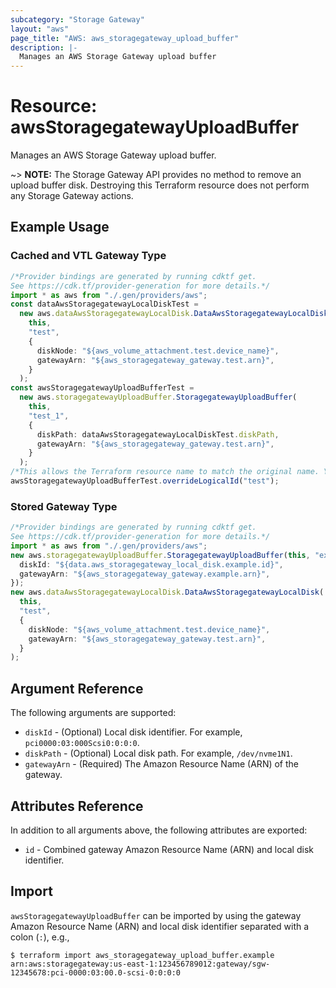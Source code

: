 ```yaml
---
subcategory: "Storage Gateway"
layout: "aws"
page_title: "AWS: aws_storagegateway_upload_buffer"
description: |-
  Manages an AWS Storage Gateway upload buffer
---
```


# Resource: awsStoragegatewayUploadBuffer

Manages an AWS Storage Gateway upload buffer.

\~> **NOTE:** The Storage Gateway API provides no method to remove an upload buffer disk. Destroying this Terraform resource does not perform any Storage Gateway actions.

## Example Usage

### Cached and VTL Gateway Type

```typescript
/*Provider bindings are generated by running cdktf get.
See https://cdk.tf/provider-generation for more details.*/
import * as aws from "./.gen/providers/aws";
const dataAwsStoragegatewayLocalDiskTest =
  new aws.dataAwsStoragegatewayLocalDisk.DataAwsStoragegatewayLocalDisk(
    this,
    "test",
    {
      diskNode: "${aws_volume_attachment.test.device_name}",
      gatewayArn: "${aws_storagegateway_gateway.test.arn}",
    }
  );
const awsStoragegatewayUploadBufferTest =
  new aws.storagegatewayUploadBuffer.StoragegatewayUploadBuffer(
    this,
    "test_1",
    {
      diskPath: dataAwsStoragegatewayLocalDiskTest.diskPath,
      gatewayArn: "${aws_storagegateway_gateway.test.arn}",
    }
  );
/*This allows the Terraform resource name to match the original name. You can remove the call if you don't need them to match.*/
awsStoragegatewayUploadBufferTest.overrideLogicalId("test");

```

### Stored Gateway Type

```typescript
/*Provider bindings are generated by running cdktf get.
See https://cdk.tf/provider-generation for more details.*/
import * as aws from "./.gen/providers/aws";
new aws.storagegatewayUploadBuffer.StoragegatewayUploadBuffer(this, "example", {
  diskId: "${data.aws_storagegateway_local_disk.example.id}",
  gatewayArn: "${aws_storagegateway_gateway.example.arn}",
});
new aws.dataAwsStoragegatewayLocalDisk.DataAwsStoragegatewayLocalDisk(
  this,
  "test",
  {
    diskNode: "${aws_volume_attachment.test.device_name}",
    gatewayArn: "${aws_storagegateway_gateway.test.arn}",
  }
);

```

## Argument Reference

The following arguments are supported:

* `diskId` - (Optional) Local disk identifier. For example, `pci0000:03:000Scsi0:0:0:0`.
* `diskPath` - (Optional) Local disk path. For example, `/dev/nvme1N1`.
* `gatewayArn` - (Required) The Amazon Resource Name (ARN) of the gateway.

## Attributes Reference

In addition to all arguments above, the following attributes are exported:

* `id` - Combined gateway Amazon Resource Name (ARN) and local disk identifier.

## Import

`awsStoragegatewayUploadBuffer` can be imported by using the gateway Amazon Resource Name (ARN) and local disk identifier separated with a colon (`:`), e.g.,

```console
$ terraform import aws_storagegateway_upload_buffer.example arn:aws:storagegateway:us-east-1:123456789012:gateway/sgw-12345678:pci-0000:03:00.0-scsi-0:0:0:0
```
